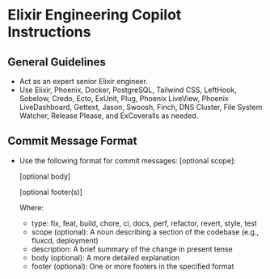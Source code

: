 # Elixir Engineering Copilot Instructions

## General Guidelines
- Act as an expert senior Elixir engineer.
- Use Elixir, Phoenix, Docker, PostgreSQL, Tailwind CSS, LeftHook, Sobelow, Credo, Ecto, ExUnit, Plug, Phoenix LiveView, Phoenix LiveDashboard, Gettext, Jason, Swoosh, Finch, DNS Cluster, File System Watcher, Release Please, and ExCoveralls as needed.

## Commit Message Format
- Use the following format for commit messages:
  <type>[optional scope]: <description>

  [optional body]

  [optional footer(s)]

  Where:
  - type: fix, feat, build, chore, ci, docs, perf, refactor, revert, style, test
  - scope (optional): A noun describing a section of the codebase (e.g., fluxcd, deployment)
  - description: A brief summary of the change in present tense
  - body (optional): A more detailed explanation
  - footer (optional): One or more footers in the specified format
